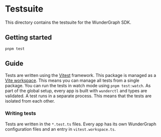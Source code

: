 # Testsuite

This directory contains the testsuite for the WunderGraph SDK.

## Getting started

```shell
pnpm test
```

## Guide

Tests are written using the [Vitest](https://vitest.dev/) framework. This package is managed as a [Vite workspace](https://vitest.dev/guide/workspace.html).
This means you can manage all tests from a single package. You can run the tests in watch mode using `pnpm test:watch`. As part of the global setup, every app is built with `wunderctl` and types are validated. A test runs in a separate process. This means that the tests are isolated from each other.

### Writing tests

Tests are written in the `*.test.ts` files. Every app has its own WunderGraph configuration files and an entry in `vitest.workspace.ts`.

